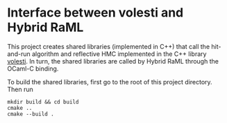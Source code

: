 # Interface between volesti and Hybrid RaML

This project creates shared libraries (implemented in C++) that call the
hit-and-run algorithm and reflective HMC implemented in the C++ library
[volesti](https://github.com/GeomScale/volesti). In turn, the shared libraries
are called by Hybrid RaML through the OCaml-C binding.

To build the shared libraries, first go to the root of this project directory.
Then run
```
mkdir build && cd build
cmake ..
cmake --build .
```
